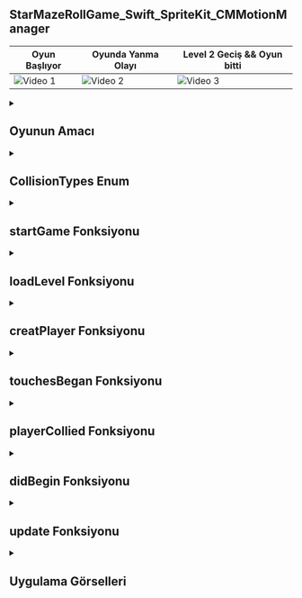 ## StarMazeRollGame_Swift_SpriteKit_CMMotionManager
| Oyun Başlıyor | Oyunda Yanma Olayı | Level 2 Geciş && Oyun bitti |
|---------|---------|---------|
| ![Video 1](https://github.com/user-attachments/assets/389f7f25-1d36-4e90-b262-c03af23e6e96) | ![Video 2](https://github.com/user-attachments/assets/62255bd6-aaa8-4f2f-950e-92d70ad6631d) |![Video 3](https://github.com/user-attachments/assets/568dee55-2ad0-40a6-bcca-9a4e3823ec7e) |

 <details>
    <summary><h2>Oyunun Amacı</h2></summary>
    Proje Amacı
   Bu oyunun amacı, oyuncunun bir karakteri (player) kontrol ederek seviyelerdeki engelleri aşarak yıldızları toplaması ve seviyenin sonuna, bitiş noktasına (finish) ulaşmasıdır.
   Oyuncu, hareketlerini cihazın ivmeölçerini kullanarak yapar ve oyunda çeşitli engeller (örneğin, duvarlar ve vortex'ler) ve ödüller (yıldızlar) bulunur.
  Oyuncu her seviyede başarılı olursa, bir sonraki seviyeye geçebilir. Oyun, oyuncunun seviyeleri geçerken puan toplamasını sağlar ve her seviyede daha zorlayıcı engellerle karşılaşır. Eğer oyuncu bir vortex'e çarparsa, oyun sona erer ve oyuncu bir puan kaybeder.
  Kısacası, oyun, oyuncuyu her seviyede daha zorlayıcı engellerle karşılaştırarak eğlenceli ve dinamik bir deneyim sunmayı amaçlar
  </details>  

  <details>
    <summary><h2>CollisionTypes Enum</h2></summary>
    Bu enum, oyundaki çarpışma kategorilerini tanımlar. Her bir kategoriye benzersiz bir UInt32 değeri atanır. Bu değerler, fiziksel çarpışmaların doğru şekilde yönetilmesi için kullanılır. Örneğin, bir oyuncu "vortex" ile çarpıştığında, bu çarpışma vortext kategorisiyle tetiklenir.
    
    ```
    enum CollisionTypes: UInt32 {
    case player = 1
    case wall = 2
    case star = 4
    case vortext = 8
    case finish = 16
    }

    ```
  </details> 

  <details>
    <summary><h2>startGame Fonksiyonu</h2></summary>
    Bu fonksiyon, oyunun başlangıcında gerekli öğeleri ekler. Arka plan, skor etiketi, seviyeler ve oyuncu karakteri yaratılır. Ayrıca, ivme ölçer verilerini başlatan motionManager başlatılır. physicsWorld.gravity = .zero ifadesi, başlangıçta yerçekimsiz bir ortam oluşturur

    
    ```
     func startGame(){
    let background = SKSpriteNode(imageNamed: "background")
    background.position = CGPoint(x: 512, y: 384)
    background.blendMode = .replace
    background.zPosition = -1
    addChild(background)
    
    scoreLabel = SKLabelNode(fontNamed: "Chalkduster")
    scoreLabel.text = "Score: 0"
    scoreLabel.horizontalAlignmentMode = .left
    scoreLabel.position = CGPoint(x: 16, y: 16)
    scoreLabel.zPosition = 2
    addChild(scoreLabel)

    loadLevel()
    creatPlayer()
    
    physicsWorld.gravity = .zero
    physicsWorld.contactDelegate = self
    
    motionManager = CMMotionManager()
    motionManager.startAccelerometerUpdates()
    }



    ```
  </details> 

  <details>
    <summary><h2>loadLevel Fonksiyonu</h2></summary>
    Bu fonksiyon, seviyelerin bir dosyadan yüklenmesini sağlar. Bu seviyeler .txt formatında tutulur ve haritada her bir karakterin temsil ettiği nesneler yüklenir (x duvar, v vortex, s yıldız, vb.). Her nesne, fiziksel özelliklere sahip SKSpriteNode nesnelerine dönüştürülür ve sahneye eklenir.
    
    ```
         func loadLevel(){
    guard let levelURL = Bundle.main.url(forResource: "level1", withExtension: "txt") else {
        fatalError("Could not find level1.txt in the app bundle")
    }
    ...
    }



    
    ```
  </details> 


  <details>
    <summary><h2>creatPlayer Fonksiyonu</h2></summary>
    Bu fonksiyon, oyuncu karakterini sahneye ekler. Oyuncu bir SKSpriteNode olarak tanımlanır ve fiziksel özellikler atanır. Ayrıca, oyuncunun hangi nesnelerle çarpışacağını belirleyen categoryBitMask, contactTestBitMask ve collisionBitMask ayarlanır
    
    ```
       func creatPlayer(){
    player = SKSpriteNode(imageNamed: "player")
    player.position = CGPoint(x: 96, y: 672)
    player.zPosition = 1
    player.physicsBody = SKPhysicsBody(circleOfRadius: player.size.width / 2)
    player.physicsBody?.allowsRotation = false
    player.physicsBody?.linearDamping = 0.5
    player.physicsBody?.categoryBitMask = CollisionTypes.player.rawValue
    player.physicsBody?.contactTestBitMask = CollisionTypes.star.rawValue | CollisionTypes.vortext.rawValue | CollisionTypes.finish.rawValue
    player.physicsBody?.collisionBitMask = CollisionTypes.wall.rawValue
    addChild(player)
    }



    ```
  </details> 

  <details>
    <summary><h2>touchesBegan Fonksiyonu</h2></summary>
    Bu fonksiyon, ekrana dokunulduğunda çağrılır. Dokunulan konum alınır ve lastTouchPosition güncellenir. Bu, hareket etme mekanizması için kullanılır
    
    ```
        override func touchesBegan(_ touches: Set<UITouch>, with event: UIEvent?) {
    guard let touch = touches.first else { return }
    let location = touch.location(in: self)
    lastTouchPosition = location
    ...
    }



    ```
  </details> 

  <details>
    <summary><h2>playerCollied Fonksiyonu</h2></summary>
    Oyuncunun bir nesneyle çarpışması durumunda, bu fonksiyon devreye girer. Eğer oyuncu bir vortex ile çarpıştıysa, oyunun sonlandığına dair bir işlem yapılır. Eğer oyuncu bir yıldızla çarpıştıysa, skor artar ve yıldız sahneden silinir. Finish noktasıyla çarpıştığında ise bir sonraki seviyeye geçiş yapılır.
    
    ```
      func playerCollied(with node: SKNode) {
    if node.name == "vortex" {
        ...
    } else if node.name == "star" {
        ...
    } else if node.name == "finish" {
        ...
    }
     }




    ```
  </details> 

  <details>
    <summary><h2>didBegin Fonksiyonu</h2></summary>
    Bu fonksiyon, iki fiziksel cisim çarpıştığında çağrılır. Eğer bu cisimlerden biri oyuncu karakteriyse, playerCollied(with:) fonksiyonu çağrılır ve çarpışma işleme alınır.
    
    ```
       func didBegin(_ contact: SKPhysicsContact) {
    guard let nodeA = contact.bodyA.node else { return }
    guard let nodeB = contact.bodyB.node else { return }
    
    if nodeA == player  {
        playerCollied(with: nodeB)
    } else if nodeB == player {
        playerCollied(with: nodeA)
    }
    }





    ```
  </details> 

  <details>
    <summary><h2>update Fonksiyonu</h2></summary>
    Her frame'de çağrılan bu fonksiyon, oyunun her karesinde gerçekleşen fiziksel hesaplamaları günceller. Eğer oyun bitmemişse, cihazın ivme ölçer verileri kullanılarak oyuncu karakterinin hareketi sağlanır
    
    ```
        override func update(_ currentTime: TimeInterval) {
    guard isGameOver == false else { return }
    ...
    }





    ```
  </details> 

  


<details>
    <summary><h2>Uygulama Görselleri </h2></summary>
    
    
 <table style="width: 100%;">
    <tr>
        <td style="text-align: center; width: 16.67%;">
            <h4 style="font-size: 14px;">Oyun Level 1</h4>
            <img src="https://github.com/user-attachments/assets/e4a05871-142c-453e-9d22-44ab2be3398c" style="width: 100%; height: auto;">
        </td>
        <td style="text-align: center; width: 16.67%;">
            <h4 style="font-size: 14px;">Oyun Level 2</h4>
            <img src="https://github.com/user-attachments/assets/57964865-e5f1-48ed-997a-7699aa7e25e8" style="width: 100%; height: auto;">
        </td>
      <td style="text-align: center; width: 16.67%;">
            <h4 style="font-size: 14px;">Level 2 Gecis</h4>
            <img src="https://github.com/user-attachments/assets/9111e59f-8b29-4959-a61a-395a82353c1a" style="width: 100%; height: auto;">
        </td>
    </tr>
</table>
  </details> 
